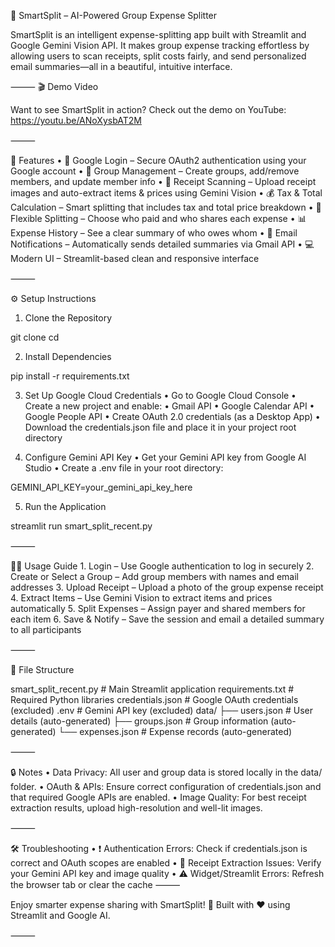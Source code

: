 

💸 SmartSplit – AI-Powered Group Expense Splitter

SmartSplit is an intelligent expense-splitting app built with Streamlit and Google Gemini Vision API. It makes group expense tracking effortless by allowing users to scan receipts, split costs fairly, and send personalized email summaries—all in a beautiful, intuitive interface.

⸻
🎬 Demo Video

Want to see SmartSplit in action?
Check out the demo on YouTube: https://youtu.be/ANoXysbAT2M

⸻

🚀 Features
	•	🔐 Google Login – Secure OAuth2 authentication using your Google account
	•	👥 Group Management – Create groups, add/remove members, and update member info
	•	🧾 Receipt Scanning – Upload receipt images and auto-extract items & prices using Gemini Vision
	•	💰 Tax & Total Calculation – Smart splitting that includes tax and total price breakdown
	•	🔄 Flexible Splitting – Choose who paid and who shares each expense
	•	📊 Expense History – See a clear summary of who owes whom
	•	📧 Email Notifications – Automatically sends detailed summaries via Gmail API
	•	💻 Modern UI – Streamlit-based clean and responsive interface

⸻

⚙️ Setup Instructions

1. Clone the Repository

git clone <your-repo-url>
cd <your-repo-directory>

2. Install Dependencies

pip install -r requirements.txt

3. Set Up Google Cloud Credentials
	•	Go to Google Cloud Console
	•	Create a new project and enable:
	•	Gmail API
	•	Google Calendar API
	•	Google People API
	•	Create OAuth 2.0 credentials (as a Desktop App)
	•	Download the credentials.json file and place it in your project root directory

4. Configure Gemini API Key
	•	Get your Gemini API key from Google AI Studio
	•	Create a .env file in your root directory:

GEMINI_API_KEY=your_gemini_api_key_here

5. Run the Application

streamlit run smart_split_recent.py


⸻

🧑‍💻 Usage Guide
	1.	Login – Use Google authentication to log in securely
	2.	Create or Select a Group – Add group members with names and email addresses
	3.	Upload Receipt – Upload a photo of the group expense receipt
	4.	Extract Items – Use Gemini Vision to extract items and prices automatically
	5.	Split Expenses – Assign payer and shared members for each item
	6.	Save & Notify – Save the session and email a detailed summary to all participants

⸻

📁 File Structure

smart_split_recent.py      # Main Streamlit application
requirements.txt           # Required Python libraries
credentials.json           # Google OAuth credentials (excluded)
.env                       # Gemini API key (excluded)
data/
  ├── users.json           # User details (auto-generated)
  ├── groups.json          # Group information (auto-generated)
  └── expenses.json        # Expense records (auto-generated)


⸻

🔒 Notes
	•	Data Privacy: All user and group data is stored locally in the data/ folder.
	•	OAuth & APIs: Ensure correct configuration of credentials.json and that required Google APIs are enabled.
	•	Image Quality: For best receipt extraction results, upload high-resolution and well-lit images.

⸻

🛠 Troubleshooting
	•	❗ Authentication Errors: Check if credentials.json is correct and OAuth scopes are enabled
	•	🧾 Receipt Extraction Issues: Verify your Gemini API key and image quality
	•	⚠️ Widget/Streamlit Errors: Refresh the browser tab or clear the cache
⸻

Enjoy smarter expense sharing with SmartSplit! 🎉
Built with ❤️ using Streamlit and Google AI.

⸻
